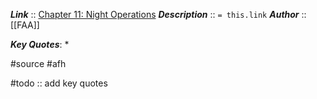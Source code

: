 ***Link***      :: [Chapter 11: Night Operations](https://www.faa.gov/sites/faa.gov/files/regulations_policies/handbooks_manuals/aviation/airplane_handbook/12_afh_ch11.pdf)
***Description***      :: `= this.link`
***Author*** :: [[FAA]]

***Key Quotes***:
* 

#source #afh 

#todo :: add key quotes
